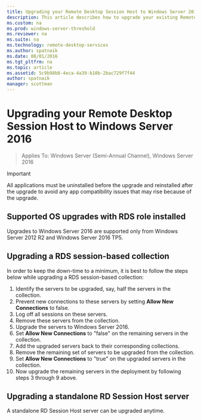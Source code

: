 ```yaml
---
title: Upgrading your Remote Desktop Session Host to Windows Server 2016 
description: This article describes how to upgrade your existing Remote Desktop Services deployments to Windows Server 2016.
ms.custom: na
ms.prod: windows-server-threshold
ms.reviewer: na
ms.suite: na
ms.technology: remote-desktop-services
ms.author: spatnaik
ms.date: 08/01/2016
ms.tgt_pltfrm: na
ms.topic: article
ms.assetid: 5c9b98b8-4eca-4a39-b10b-2bac729f7f44
author: spatnaik
manager: scottman
---
```

# Upgrading your Remote Desktop Session Host to Windows Server 2016

>Applies To: Windows Server (Semi-Annual Channel), Windows Server 2016

> [!IMPORTANT]
> All applications must be uninstalled before the upgrade and reinstalled after the upgrade to avoid any app compatibility issues that may rise because of the upgrade.

## Supported OS upgrades with RDS role installed
Upgrades to Windows Server 2016 are supported only from Windows Server 2012 R2 and Windows Server 2016 TP5.

## Upgrading a RDS session-based collection
In order to keep the down-time to a minimum, it is best to follow the steps below while upgrading a RDS session-based collection:

1. Identify the servers to be upgraded, say, half the servers in the collection.
2. Prevent new connections to these servers by setting **Allow New Connections** to false.
3. Log off all sessions on these servers. 
4. Remove these servers from the collection.
5. Upgrade the servers to Windows Server 2016.
6. Set **Allow New Connections** to "false" on the remaining servers in the collection.
7. Add the upgraded servers back to their corresponding collections.
8. Remove the remaining set of servers to be upgraded from the collection.
9. Set **Allow New Connections** to "true" on the upgraded servers in the collection.
10. Now upgrade the remaining servers in the deployment by following steps 3 through 9 above.

## Upgrading a standalone RD Session Host server
A standalone RD Session Host server can be upgraded anytime.